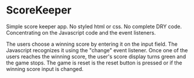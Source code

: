 # ScoreKeeper

Simple score keeper app. No styled html or css. No complete DRY code. Concentrating on the Javascript code and the event listeners.

The users choose a winning score by entering it on the input field. The Javascript recognizes it using the "change" event listener. Once one of the users reaches the winning score, the user's score display turns green and the game stops.
The game is reset is the reset button is pressed or if the winning score input is changed.

